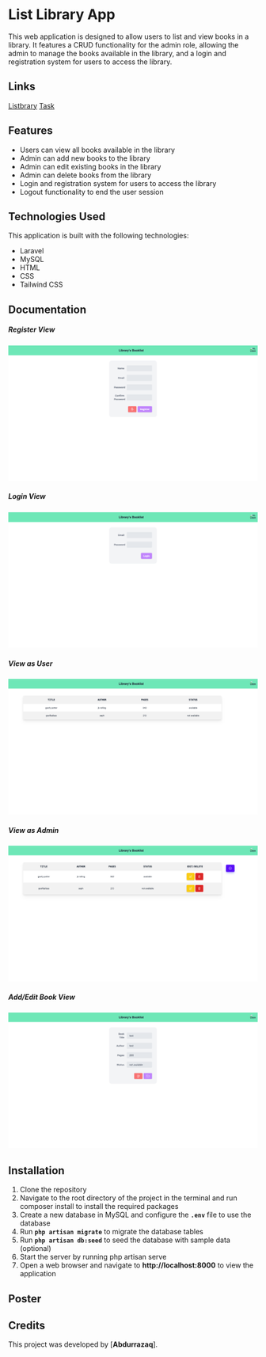 # List Library App
This web application is designed to allow users to list and view books in a library. It features a CRUD functionality for the admin role, allowing the admin to manage the books available in the library, and a login and registration system for users to access the library.
## Links
[Listbrary](http://task.project.ojaq.my.id)
[Task](https://task.ojaq.my.id/)
## Features
* Users can view all books available in the library  
* Admin can add new books to the library  
* Admin can edit existing books in the library  
* Admin can delete books from the library  
* Login and registration system for users to access the library  
* Logout functionality to end the user session  
## Technologies Used
This application is built with the following technologies:

* Laravel  
* MySQL  
* HTML  
* CSS  
* Tailwind CSS  
## Documentation
##### Register View
![Register](/shared-host-project/images/ojaqregister.png)  
##### Login View
![Login](/shared-host-project/images/ojaqlogin.png)  
##### View as User
![View as User](/shared-host-project/images/ojaquser.png)  
##### View as Admin
![View as Admin](/shared-host-project/images/ojaqadmin.png)  
##### Add/Edit Book View
![Add/Edit Book View](/shared-host-project/images/ojaqeditadd.png)  

## Installation
1. Clone the repository  
2. Navigate to the root directory of the project in the terminal and run composer install to install the required packages  
3. Create a new database in MySQL and configure the **`.env`** file to use the database  
4. Run **`php artisan migrate`** to migrate the database tables  
5. Run **`php artisan db:seed`** to seed the database with sample data (optional)  
6. Start the server by running php artisan serve  
7. Open a web browser and navigate to **http://localhost:8000** to view the application  
## Poster

## Credits
This project was developed by [**Abdurrazaq**].